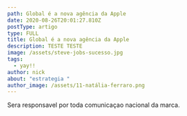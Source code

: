 ```yaml
---
path: Global é a nova agência da Apple
date: 2020-08-26T20:01:27.810Z
postType: artigo
type: FULL
title: Global é a nova agência da Apple
description: TESTE TESTE
image: /assets/steve-jobs-sucesso.jpg
tags:
  - yay!!
author: nick
about: "estrategia "
author_image: /assets/11-natália-ferraro.png
---
```

Sera responsavel por toda comunicaçao nacional da marca.